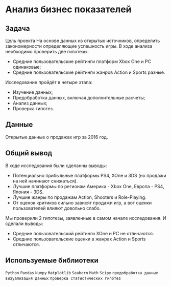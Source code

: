 # Анализ бизнес показателей

## Задача 

Цель проекта На основе данных из открытых источников, определить закономерности определяющие успешность игры.
В ходе анализа необходимо проверить две гипотезы:
* Средние пользовательские рейтинги платформ Xbox One и PC одинаковые;
* Средние пользовательские рейтинги жанров Action и Sports разные.

Исследование пройдёт в четыре этапа:

- Изучение данных;
- Предобработка данных, включая дополнительные расчеты;
- Анализ данных;
- Проверка гипотез.

## Данные

Открытые данные о продажах игр за 2016 год.

## Общий вывод

В ходе исследования были сделанны выводы:
- Потенциально прибыльные платформы PS4, XOne и 3DS (но продажи на ней начинают снижаться).
- Лучшие платформы по регионам Америка - Xbox One, Европа - PS4, Япония - 3DS.
- Лучшие жанры по продажам Action, Shooters и Role-Playing.
- От оценок критиков сильно зависят продажи игр, а вот оценки пользователей влияют довольно слабо.

Мы проверили 2 гипотезы, заявленные в самом начале исследования.
И сделали выводы:
- Средние пользовательский рейтинги XOne и PC не отличаются.
- Средние пользовательские оценки в жанрах Action и Sports отличаются.

## Используемые библиотеки

`Python` `Pandas` `Numpy` `Matplotlib` `Seaborn` `Math` `Scipy` `предобработка данных` `визуализация данных` `проверка статистических гипотез`
